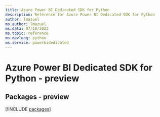 ```yaml
---
title: Azure Power BI Dedicated SDK for Python
description: Reference for Azure Power BI Dedicated SDK for Python
author: lmazuel
ms.author: lmazuel
ms.data: 07/18/2023
ms.topic: reference
ms.devlang: python
ms.service: powerbidedicated
---
```

# Azure Power BI Dedicated SDK for Python - preview
## Packages - preview
[!INCLUDE [packages](power-bi-dedicated-index.md)]